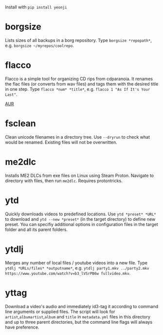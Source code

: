 Install with `pip install yeonji`

# borgsize

Lists sizes of all backups in a borg repository. Type `borgsize *repopath*`, e.g. `borgsize ~/myrepos/coolrepo`.

# flacco

Flacco is a simple tool for organizing CD rips from cdparanoia. It renames the flac files (or converts from wav files) and tags them with the desired title in one step. Type `flacco *num* *title*`, e.g. `flacco 1 "As If It's Your Last"`.

[AUR](https://aur.archlinux.org/packages/flacco/)

# fsclean

Clean unicode filenames in a directory tree. Use `--dryrun` to check what would be renamed. Existing files will not be overwritten.

# me2dlc

Installs ME2 DLCs from exe files on Linux using Steam Proton. Navigate to directory with files, then run `me2dlc`. Requires protontricks.

# ytd

Quickly downloads videos to predefined locations. Use `ytd *preset* *URL*` to download and `ytd --new *preset*` (in the target directory) to define new preset. You can specifiy additional options in configuration files in the target folder and all its parent folders.

# ytdlj

Merges any number of local files / youtube videos into a new file. Type `ytdlj *URLs/files* *outputname*`, e.g. `ytdlj party1.mkv ../party2.mkv https://www.youtube.com/watch?v=b3_lVSrPB6w fullvideo.mkv`.

# yttag

Download a video's audio and immediately id3-tag it according to command line arguments or supplied files. The script will look for `artist`,`albumartist`,`album` and `title` in `metadata.yml` files in this directory and up to three parent directories, but the command line flags will always have preference.
